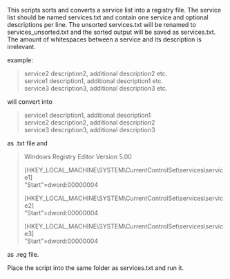 This scripts sorts and converts a service list into a registry file. The service list should be named services.txt and contain one service and optional descriptions per line. The unsorted services.txt will be renamed to services_unsorted.txt and the sorted output will be saved as services.txt. The amount of whitespaces between a service and its description is irrelevant.

example:

>service2 description2, additional description2 etc.  
>service1 description1, additional description1 etc.  
>service3 description3, additional description3 etc.  

will convert into

>service1 description1, additional description1  
>service2 description2, additional description2  
>service3 description3, additional description3  

as .txt file and

>Windows Registry Editor Version 5.00
>
>[HKEY_LOCAL_MACHINE\SYSTEM\CurrentControlSet\services\service1]  
>"Start"=dword:00000004
>
>[HKEY_LOCAL_MACHINE\SYSTEM\CurrentControlSet\services\service2]  
>"Start"=dword:00000004
>
>[HKEY_LOCAL_MACHINE\SYSTEM\CurrentControlSet\services\service3]  
>"Start"=dword:00000004

as .reg file.

Place the script into the same folder as services.txt and run it.
